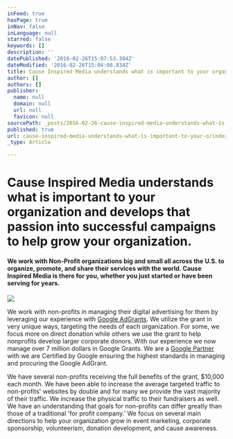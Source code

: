 ```yaml
---
inFeed: true
hasPage: true
inNav: false
inLanguage: null
starred: false
keywords: []
description: ''
datePublished: '2016-02-26T15:07:53.384Z'
dateModified: '2016-02-26T15:04:08.834Z'
title: Cause Inspired Media understands what is important to your organization and develops that passion into successful campaigns to help grow your organization.
author: []
authors: []
publisher:
  name: null
  domain: null
  url: null
  favicon: null
sourcePath: _posts/2016-02-26-cause-inspired-media-understands-what-is-important-to-your-o.md
published: true
url: cause-inspired-media-understands-what-is-important-to-your-o/index.html
_type: Article

---
```

# Cause Inspired Media understands what is important to your organization and develops that passion into successful campaigns to help grow your organization.

#### We work with Non-Profit organizations big and small all across the U.S. to organize, promote, and share their services with the world. Cause Inspired Media is there for you, whether you just started or have been serving for years.
![](https://the-grid-user-content.s3-us-west-2.amazonaws.com/84656a04-4a3f-4cb5-b329-a76f474354b0.png)

We work with non-profits in managing their digital advertising for them by leveraging our experience with [Google AdGrants][0]. We utilize the grant in very unique ways, targeting the needs of each organization. For some, we focus more on direct donation while others we use the grant to help nonprofits develop larger corporate donors. With our experience we now manage over 7 million dollars in Google Grants. We are a [Google Partner][1] with we are Certified by Google ensuring the highest standards in managing and procuring the Google AdGrant.

We have several non-profits receiving the full benefits of the grant, $10,000 each month. We have been able to increase the average targeted traffic to non-profits' websites by double and for many we provide the vast majority of their traffic. We increase the physical traffic to their fundraisers as well. We have an understanding that goals for non-profits can differ greatly than those of a traditional 'for profit company.' We focus on several main directions to help your organization grow in event marketing, corporate sponsorship, volunteerism, donation development, and cause awareness.

[0]: https://www.google.com/grants/index.html
[1]: https://www.google.com/partners/#a_profile;idtf=7825582039;qury=level%20web%20development.